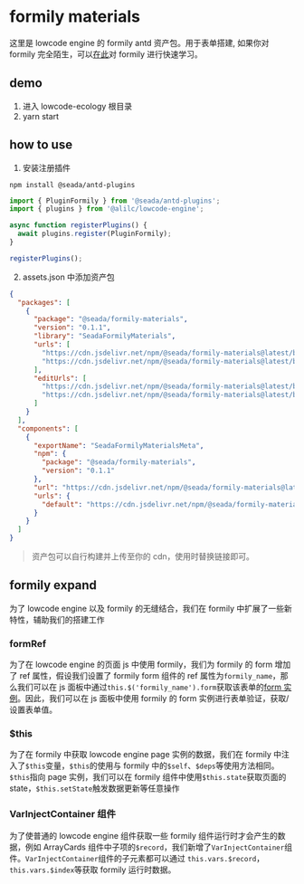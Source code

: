 # formily materials

这里是 lowcode engine 的 formily antd 资产包。用于表单搭建, 如果你对 formily 完全陌生，可以[在此](https://v2.formilyjs.org/zh-CN/guide)对 formily 进行快速学习。

## demo

1. 进入 lowcode-ecology 根目录
2. yarn start

## how to use

1. 安装注册插件

```
npm install @seada/antd-plugins
```

```javascript
import { PluginFormily } from '@seada/antd-plugins';
import { plugins } from '@alilc/lowcode-engine';

async function registerPlugins() {
  await plugins.register(PluginFormily);
}

registerPlugins();
```

2. assets.json 中添加资产包

```json
{
  "packages": [
    {
      "package": "@seada/formily-materials",
      "version": "0.1.1",
      "library": "SeadaFormilyMaterials",
      "urls": [
        "https://cdn.jsdelivr.net/npm/@seada/formily-materials@latest/build/lowcode/view.js",
        "https://cdn.jsdelivr.net/npm/@seada/formily-materials@latest/build/lowcode/view.css"
      ],
      "editUrls": [
        "https://cdn.jsdelivr.net/npm/@seada/formily-materials@latest/build/lowcode/view.js",
        "https://cdn.jsdelivr.net/npm/@seada/formily-materials@latest/build/lowcode/view.css"
      ]
    }
  ],
  "components": [
    {
      "exportName": "SeadaFormilyMaterialsMeta",
      "npm": {
        "package": "@seada/formily-materials",
        "version": "0.1.1"
      },
      "url": "https://cdn.jsdelivr.net/npm/@seada/formily-materials@latest/build/lowcode/meta.js",
      "urls": {
        "default": "https://cdn.jsdelivr.net/npm/@seada/formily-materials@latest/build/lowcode/meta.js"
      }
    }
  ]
}
```

> 资产包可以自行构建并上传至你的 cdn，使用时替换链接即可。

## formily expand

为了 lowcode engine 以及 formily 的无缝结合，我们在 formily 中扩展了一些新特性，辅助我们的搭建工作

### formRef

为了在 lowcode engine 的页面 js 中使用 formily，我们为 formily 的 form 增加了 ref 属性，假设我们设置了 formily form 组件的 ref 属性为`formily_name`，那么我们可以在 js 面板中通过`this.$('formily_name').form`获取该表单的[form 实例](https://core.formilyjs.org/zh-CN/api/models/form)。因此，我们可以在 js 面板中使用 formily 的 form 实例进行表单验证，获取/设置表单值。

### $this

为了在 formily 中获取 lowcode engine page 实例的数据，我们在 formily 中注入了`$this`变量，`$this`的使用与 formily 中的`$self`、`$deps`等使用方法相同。`$this`指向 page 实例，我们可以在 formily 组件中使用`$this.state`获取页面的 state，`$this.setState`触发数据更新等任意操作

### VarInjectContainer 组件

为了使普通的 lowcode engine 组件获取一些 formily 组件运行时才会产生的数据，例如 ArrayCards 组件中子项的`$record`，我们新增了`VarInjectContainer`组件。`VarInjectContainer`组件的子元素都可以通过 `this.vars.$record`，`this.vars.$index`等获取 formily 运行时数据。
